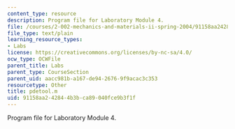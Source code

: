 ```yaml
---
content_type: resource
description: Program file for Laboratory Module 4.
file: /courses/2-002-mechanics-and-materials-ii-spring-2004/91158aa242844b3bca89040fce9b3f1f_pdetool.m
file_type: text/plain
learning_resource_types:
- Labs
license: https://creativecommons.org/licenses/by-nc-sa/4.0/
ocw_type: OCWFile
parent_title: Labs
parent_type: CourseSection
parent_uid: aacc981b-a167-de94-2676-9f9acac3c353
resourcetype: Other
title: pdetool.m
uid: 91158aa2-4284-4b3b-ca89-040fce9b3f1f
---
```

Program file for Laboratory Module 4.